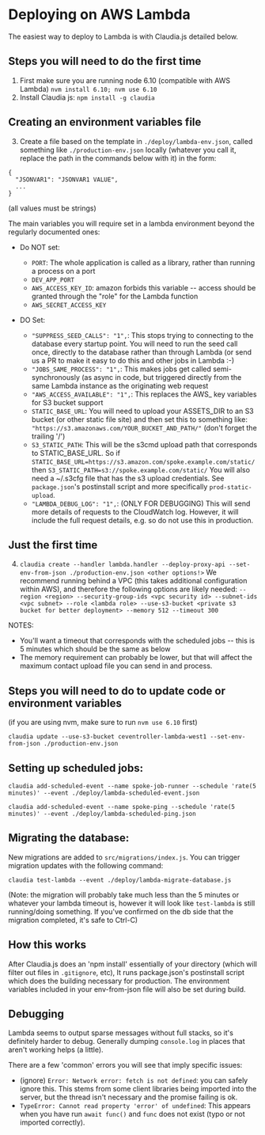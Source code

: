 # Deploying on AWS Lambda

The easiest way to deploy to Lambda is with Claudia.js detailed below.

## Steps you will need to do the first time

1. First make sure you are running node 6.10 (compatible with AWS Lambda)
   `nvm install 6.10; nvm use 6.10`
2. Install Claudia js: `npm install -g claudia`

## Creating an environment variables file

3. Create a file based on the template in `./deploy/lambda-env.json`, called something like `./production-env.json` locally (whatever you call it, replace the path in the commands below with it) in the form:

```
{
  "JSONVAR1": "JSONVAR1 VALUE",
  ...
}
```

(all values must be strings)

The main variables you will require set in a lambda environment beyond the regularly documented ones:

 * Do NOT set:
   * `PORT`: The whole application is called as a library, rather than running a process on a port
   * `DEV_APP_PORT`
   * `AWS_ACCESS_KEY_ID`: amazon forbids this variable -- access should be granted through the "role" for the Lambda function
   * `AWS_SECRET_ACCESS_KEY`

 * DO Set:
   * `"SUPPRESS_SEED_CALLS": "1",`: This stops trying to connecting to the database every startup point.  You will need to run the seed call once, directly to the database rather than through Lambda (or send us a PR to make it easy to do this and other jobs in Lambda :-)
   * `"JOBS_SAME_PROCESS": "1",`: This makes jobs get called semi-synchronously (as async in code, but triggered directly from the same Lambda instance as the originating web request
   * `"AWS_ACCESS_AVAILABLE": "1",`: This replaces the AWS_ key variables for S3 bucket support
   * `STATIC_BASE_URL`: You will need to upload your ASSETS_DIR to an S3 bucket (or other static file site) and then set this to something like: `"https://s3.amazonaws.com/YOUR_BUCKET_AND_PATH/"` (don't forget the trailing '/')
   * `S3_STATIC_PATH`: This will be the s3cmd upload path that corresponds to STATIC_BASE_URL.  So if `STATIC_BASE_URL=https://s3.amazon.com/spoke.example.com/static/` then `S3_STATIC_PATH=s3://spoke.example.com/static/`  You will also need a ~/.s3cfg file that has the s3 upload credentials.  See `package.json`'s postinstall script and more specifically `prod-static-upload`.
   * `"LAMBDA_DEBUG_LOG": "1",`: (ONLY FOR DEBUGGING) This will send more details of requests to the CloudWatch log. However, it will include the full request details, e.g. so do not use this in production.

## Just the first time

4. `claudia create --handler lambda.handler --deploy-proxy-api --set-env-from-json ./production-env.json <other options!>`
   We recommend running behind a VPC (this takes additional configuration within AWS), and therefore the following options are likely needed:
   `--region <region> --security-group-ids <vpc security id> --subnet-ids <vpc subnet> --role <lambda role> --use-s3-bucket <private s3 bucket for better deployment> --memory 512 --timeout 300`

NOTES:
 * You'll want a timeout that corresponds with the scheduled jobs -- this is 5 minutes which should be the same as below
 * The memory requirement can probably be lower, but that will affect the maximum contact upload file you can send in and process.

## Steps you will need to do to update code or environment variables

(if you are using nvm, make sure to run `nvm use 6.10` first)

`claudia update --use-s3-bucket ceventroller-lambda-west1 --set-env-from-json ./production-env.json`

## Setting up scheduled jobs:

```
claudia add-scheduled-event --name spoke-job-runner --schedule 'rate(5 minutes)' --event ./deploy/lambda-scheduled-event.json
```

```
claudia add-scheduled-event --name spoke-ping --schedule 'rate(5 minutes)' --event ./deploy/lambda-scheduled-ping.json
```

## Migrating the database:

New migrations are added to `src/migrations/index.js`.  You can trigger migration updates with the following
command:

```
claudia test-lambda --event ./deploy/lambda-migrate-database.js
```

(Note: the migration will probably take much less than the 5 minutes or whatever your lambda timeout is,
however it will look like `test-lambda` is still running/doing something.  If you've confirmed on the
db side that the migration completed, it's safe to Ctrl-C)

## How this works

After Claudia.js does an 'npm install' essentially of your directory (which will filter out files in `.gitignore`, etc),
It runs package.json's postinstall script which does the building necessary for production.  The environment variables included
in your env-from-json file will also be set during build.


## Debugging

Lambda seems to output sparse messages without full stacks, so it's definitely harder to debug.
Generally dumping `console.log` in places that aren't working helps (a little).

There are a few 'common' errors you will see that imply specific issues:

* (ignore) `Error: Network error: fetch is not defined`: you can safely ignore this.  This stems from some client libraries being imported into the server, but the thread isn't necessary and the promise failing is ok.
* `TypeError: Cannot read property 'error' of undefined`: This appears when you have run `await func()` and `func` does not exist (typo or not imported correctly).
